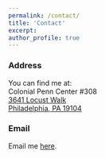 ```yaml
---
permalink: /contact/
title: 'Contact'
excerpt: 
author_profile: true
---
```

### Address
You can find me at:  
Colonial Penn Center #308  
<a target='_blank' href="https://goo.gl/maps/6SeVHnumvaTYiznv7">
  3641 Locust Walk  
  Philadelphia, PA 19104
</a>  
### Email
Email me <a target='_blank' href="mailto:akreid@wharton.upenn.edu">here</a>.